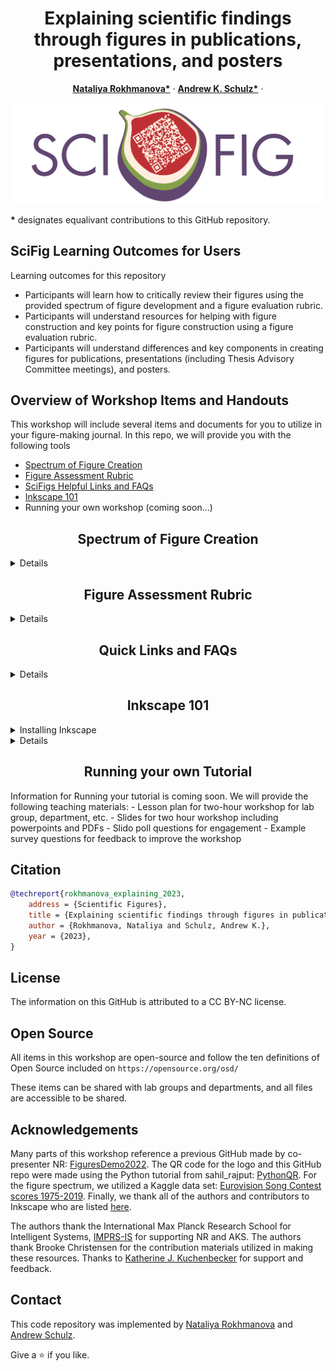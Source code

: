 <p align="center">

  <h1 align="center">Explaining scientific findings through figures in publications, presentations, and posters
  </h1>
  <p align="center">
    <a href="https://is.mpg.de/person/rokhmanova"><strong>Nataliya Rokhmanova*</strong></a>
    ·
    <a href="https://hi.is.mpg.de/person/aschulz"><strong>Andrew K. Schulz*</strong></a>
    ·
</p>
<p>
  <p align="center"> 
  <img src="media/SciFigTitle.png">
  </p>
  <strong>*</strong> designates equalivant contributions to this GitHub repository.  
</p>

<!-- | Paper Video                                                                                                | Qualitative Results                                                                                                |
|------------------------------------------------------------------------------------------------------------|--------------------------------------------------------------------------------------------------------------------|
| [![PaperVideo](https://img.youtube.com/vi/vidid/0.jpg)](https://www.youtube.com/) | -->
## SciFig Learning Outcomes for Users

Learning outcomes for this repository
- Participants will learn how to critically review their figures using the provided spectrum of figure development and a figure evaluation rubric.
- Participants will understand resources for helping with figure construction and key points for figure construction using a figure evaluation rubric.
- Participants will understand differences and key components in creating figures for publications, presentations (including Thesis Advisory Committee meetings), and posters. 


## Overview of Workshop Items and Handouts

This workshop will include several items and documents for you to utilize in your figure-making journal. In this repo, we will provide you with the following tools
- [Spectrum of Figure Creation](https://github.com/nrokh/ScientificFigures/blob/main/README.md#spectrum-of-figure-creation)
- [Figure Assessment Rubric](https://github.com/nrokh/ScientificFigures/blob/main/README.md#spectrum-of-figure-creation)
- [SciFigs Helpful Links and FAQs](https://github.com/nrokh/ScientificFigures/blob/main/README.md#spectrum-of-figure-creation)
- [Inkscape 101](https://github.com/nrokh/ScientificFigures/blob/main/README.md#spectrum-of-figure-creation)
- Running your own workshop (coming soon...)



<h2 align="center">Spectrum of Figure Creation</h2>

<details>
	
The spectrum contains multiple figures to help scientists understand the iterative process for creating scientific visualizations. The figures are arranged in the following pattern:
- Spectrum of Figure Creation
	- Figure 1: The worst figure you (hopefully) will ever see. Nobody ever needs to see another figure like this one. 
	- Figure 2: The same data and the same plot type from Figure 1 are now reworked into a more professional version. 
	- Figure 3: After careful consideration of the _data_, this figure combines the two subplots from Figure 2 to create a comprehensive and easy-to-interpret view.
	- Figure 4: After careful consideration of the _plot type_, this series of figures represents the data using a plot type that matches the data type. 
		- Figure 4a: This is a figure that would be appropriate for a publication, where the reader has lots of time to engage, think, and read fine-print.
		- Figure 4b: This is a figure that would be better suited for a poster, which should present distilled content and be readable at different distances.
 		- Figure 4c: This is a figure that would be best for a presentation, where it complements the content that you are describing verbally as you proceed through the talk.

There is something to learn about each figure, and each lesson is supplemented by the figure rubric included in the following section. The spectrum of figures is previewed below: 
<p>
  <p align="center"> 
  <img src="FigureSpectrum/FigureSpectrum.png">
  </p>
</p>
The .png, .svg. and .pdf versions of this figure, as well as each sub-figure (Fig.1-4) can be found <a href="https://github.com/nrokh/ScientificFigures">here</a>.
</details>

[comment]: <> (## Running the Demo)

[comment]: <> (We have prepared a nice demo. )

<h2 align="center">Figure Assessment Rubric</h2>
 <details>

In this folder, we highlight six key attributes to help assess figures for presentations, publications, and posters. The six attributes are:
- Scale & Resolution
- Units & Labels
- Colors
- Emphasis
- Ink:Content Ratio
- Accessibility

  <p>
  <p align="center"> 
  <img src="FigureRubric/FigureRubric_pg1.png">
  <img src="FigureRubric/FigureRubric_pg2.png">
  </p>
  
</details>

<h2 align="center">Quick Links and FAQs </h2>

 <details>
  <summary>Details</summary>

We highlight quick links and frequently asked questions or FAQs in this folder. There are links for the following resources:
- Poster Creation Guide
- Presentation Guide
- Scientific Storytelling
- Creating Figures for Publication
- Open-source figure crafting tools

</details>

<h2 align="center">Inkscape 101 </h2>

<details>
<summary>Installing Inkscape</summary>

Inkscape is a free open-source software licensed under the [GPL](https://www.gnu.org/licenses/old-licenses/gpl-2.0.html). To download Inkscape, you can go to their website:
```
https://inkscape.org/
```
Additionally, you can directly download Inkscape across all platforms [here](https://inkscape.org/release/1.3/platforms/), or at the following web address for Linux, Windows, or MacOS:
```
https://inkscape.org/release/1.3/platforms/
```
Once Inkscape is downloaded, it will automatically be available as an application on your desktop. 
</details>

 <details>
  <summary>Details</summary>

During this workshop, we will be working 
- How to Inkscape

</details>

<h2 align="center">Running your own Tutorial </h2>
Information for Running your tutorial is coming soon. We will provide the following teaching materials:
	- Lesson plan for two-hour workshop for lab group, department, etc.  
	- Slides for two hour workshop including powerpoints and PDFs
	- Slido poll questions for engagement 
	- Example survey questions for feedback to improve the workshop

 
## Citation

```bibtex
@techreport{rokhmanova_explaining_2023,
	address = {Scientific Figures},
	title = {Explaining scientific findings through figures in publications, presentations, and posters},
	author = {Rokhmanova, Nataliya and Schulz, Andrew K.},
	year = {2023},
}

```
## License
The information on this GitHub is attributed to a CC BY-NC license. 

## Open Source
All items in this workshop are open-source and follow the ten definitions of Open Source included on `https://opensource.org/osd/`

These items can be shared with lab groups and departments, and all files are accessible to be shared. 

## Acknowledgements
Many parts of this workshop reference a previous GitHub made by co-presenter NR: [FiguresDemo2022](https://github.com/nrokh/FiguresDemo2022). The QR code for the logo and this GitHub repo were made using the Python tutorial from sahil_rajput: [PythonQR](https://www.geeksforgeeks.org/python-generate-qr-code-using-pyqrcode-module/). For the figure spectrum, we utilized a Kaggle data set: [Eurovision Song Contest scores 1975-2019](https://www.kaggle.com/datasets/datagraver/eurovision-song-contest-scores-19752019). Finally, we thank all of the authors and contributors to Inkscape who are listed [here](https://inkscape.org/credits/). 

The authors thank the International Max Planck Research School for Intelligent Systems, [IMPRS-IS](https://imprs.is.mpg.de/) for supporting NR and AKS. The authors thank Brooke Christensen for the contribution materials utilized in making these resources. Thanks to [Katherine J. Kuchenbecker](https://is.mpg.de/~kjk) for support and feedback.

## Contact 

This code repository was implemented by [Nataliya Rokhmanova](https://github.com/nrokh) and [Andrew Schulz](https://github.com/Aschulz94). 

Give a ⭐ if you like.

